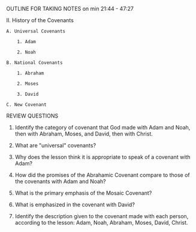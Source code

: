 OUTLINE FOR TAKING NOTES on min 21:44 - 47:27

II. History of the Covenants 

	A. Universal Covenants 

  		1. Adam 

  		2. Noah 

	B. National Covenants 

  		1. Abraham 

  		2. Moses 

  		3. David 

	C. New Covenant 


REVIEW QUESTIONS

1. Identify the category of covenant that God made with Adam and Noah, then with Abraham, Moses, and David, then with Christ. 
    
2. What are "universal" covenants? 
    
3. Why does the lesson think it is appropriate to speak of a covenant with Adam?
    
4. How did the promises of the Abrahamic Covenant compare to those of the covenants with Adam and Noah? 
    
5. What is the primary emphasis of the Mosaic Covenant? 
    
6. What is emphasized in the covenant with David? 
    
7. Identify the description given to the covenant made with each person, according to the lesson: Adam, Noah, Abraham, Moses, David, Christ.     
